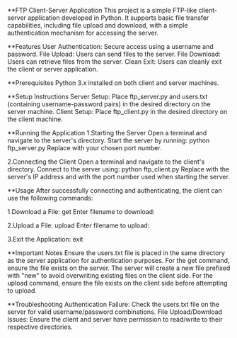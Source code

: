 **FTP Client-Server Application
This project is a simple FTP-like client-server application developed in Python. It supports basic file transfer capabilities, including file upload and download, with a simple authentication mechanism for accessing the server.

**Features
User Authentication: Secure access using a username and password. File Upload: Users can send files to the server. File Download: Users can retrieve files from the server. Clean Exit: Users can cleanly exit the client or server application.

**Prerequisites
Python 3.x installed on both client and server machines.

**Setup Instructions
Server Setup: Place ftp_server.py and users.txt (containing username-password pairs) in the desired directory on the server machine. Client Setup: Place ftp_client.py in the desired directory on the client machine.

**Running the Application
1.Starting the Server Open a terminal and navigate to the server's directory. Start the server by running: python ftp_server.py Replace with your chosen port number.

2.Connecting the Client Open a terminal and navigate to the client's directory. Connect to the server using: python ftp_client.py Replace with the server's IP address and with the port number used when starting the server.

**Usage
After successfully connecting and authenticating, the client can use the following commands:

1.Download a File: get Enter filename to download:

2.Upload a File: upload Enter filename to upload:

3.Exit the Application: exit

**Important Notes
Ensure the users.txt file is placed in the same directory as the server application for authentication purposes. For the get command, ensure the file exists on the server. The server will create a new file prefixed with "new" to avoid overwriting existing files on the client side. For the upload command, ensure the file exists on the client side before attempting to upload.

**Troubleshooting
Authentication Failure: Check the users.txt file on the server for valid username/password combinations. File Upload/Download Issues: Ensure the client and server have permission to read/write to their respective directories.
